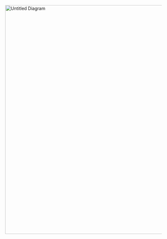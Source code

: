<img width="554" height="737" alt="Untitled Diagram" src="https://github.com/user-attachments/assets/c1f74dc5-6c21-4a44-bf1a-d94f4c429f29" />
